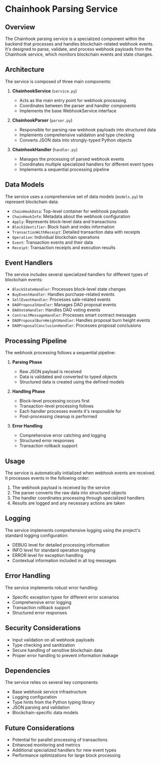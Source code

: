 # Chainhook Parsing Service

## Overview

The Chainhook parsing service is a specialized component within the backend that processes and handles blockchain-related webhook events. It's designed to parse, validate, and process webhook payloads from the Chainhook service, which monitors blockchain events and state changes.

## Architecture

The service is composed of three main components:

1. **ChainhookService** (`service.py`)
   - Acts as the main entry point for webhook processing
   - Coordinates between the parser and handler components
   - Implements the base WebhookService interface

2. **ChainhookParser** (`parser.py`)
   - Responsible for parsing raw webhook payloads into structured data
   - Implements comprehensive validation and type checking
   - Converts JSON data into strongly-typed Python objects

3. **ChainhookHandler** (`handler.py`)
   - Manages the processing of parsed webhook events
   - Coordinates multiple specialized handlers for different event types
   - Implements a sequential processing pipeline

## Data Models

The service uses a comprehensive set of data models (`models.py`) to represent blockchain data:

- `ChainHookData`: Top-level container for webhook payloads
- `ChainHookInfo`: Metadata about the webhook configuration
- `Apply`: Represents block-level data and transactions
- `BlockIdentifier`: Block hash and index information
- `TransactionWithReceipt`: Detailed transaction data with receipts
- `Operation`: Individual blockchain operations
- `Event`: Transaction events and their data
- `Receipt`: Transaction receipts and execution results

## Event Handlers

The service includes several specialized handlers for different types of blockchain events:

- `BlockStateHandler`: Processes block-level state changes
- `BuyEventHandler`: Handles purchase-related events
- `SellEventHandler`: Processes sale-related events
- `DAOProposalHandler`: Manages DAO proposal events
- `DAOVoteHandler`: Handles DAO voting events
- `ContractMessageHandler`: Processes smart contract messages
- `DAOProposalBurnHeightHandler`: Handles proposal burn height events
- `DAOProposalConclusionHandler`: Processes proposal conclusions

## Processing Pipeline

The webhook processing follows a sequential pipeline:

1. **Parsing Phase**
   - Raw JSON payload is received
   - Data is validated and converted to typed objects
   - Structured data is created using the defined models

2. **Handling Phase**
   - Block-level processing occurs first
   - Transaction-level processing follows
   - Each handler processes events it's responsible for
   - Post-processing cleanup is performed

3. **Error Handling**
   - Comprehensive error catching and logging
   - Structured error responses
   - Transaction rollback support

## Usage

The service is automatically initialized when webhook events are received. It processes events in the following order:

1. The webhook payload is received by the service
2. The parser converts the raw data into structured objects
3. The handler coordinates processing through specialized handlers
4. Results are logged and any necessary actions are taken

## Logging

The service implements comprehensive logging using the project's standard logging configuration:

- DEBUG level for detailed processing information
- INFO level for standard operation logging
- ERROR level for exception handling
- Contextual information included in all log messages

## Error Handling

The service implements robust error handling:

- Specific exception types for different error scenarios
- Comprehensive error logging
- Transaction rollback support
- Structured error responses

## Security Considerations

- Input validation on all webhook payloads
- Type checking and sanitization
- Secure handling of sensitive blockchain data
- Proper error handling to prevent information leakage

## Dependencies

The service relies on several key components:

- Base webhook service infrastructure
- Logging configuration
- Type hints from the Python typing library
- JSON parsing and validation
- Blockchain-specific data models

## Future Considerations

- Potential for parallel processing of transactions
- Enhanced monitoring and metrics
- Additional specialized handlers for new event types
- Performance optimizations for large block processing 